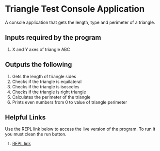 # Triangle Test Console Application

A console application that gets the length, type and perimeter of a triangle.

## Inputs required by the program

1. X and Y axes of triangle ABC

## Outputs the following

1. Gets the length of triangle sides
2. Checks if the triangle is equilateral
3. Checks if the triangle is isosceles
4. Checks if the triangle is right triangle
5. Calculates the perimeter of the triangle
6. Prints even numbers from 0 to value of triangle perimeter

## Helpful Links

Use the REPL link below to access the live version of the program. To run it you must clean the run button.

1. [REPL link](https://replit.com/join/covgqojqyc-chanakkarki)
  